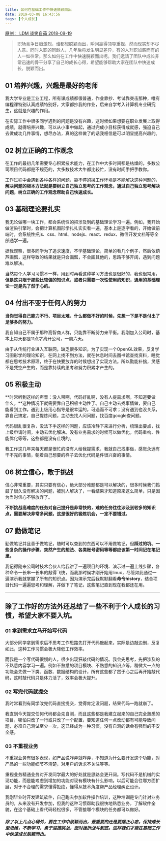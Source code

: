 ```yaml
---
title: 如何在基础工作中快速脱颖而出
date: 2019-03-08 16:43:56
tags: [个人成长]
---
```



[原创： LDM  谈笑自茹  2018-09-19](https://mp.weixin.qq.com/s/itEj9j-4IFlcObDwSk0zXw)



> 职场竞争日趋激烈，谁都想脱颖而出，瞬间赢得领导重视，然而现实却不尽人意。同时入职的同龄人，几年后将发生明显差异，有的人升职加薪而有的人一如往常。那么如何在工作中快速脱颖而出呢。我们邀请了团队中成长非常迅速的骨干分享了自己的成长心得，希望能够帮助大家在团队中快速成长，脱颖而出。

## 01 培养兴趣，兴趣是最好的老师

我大学专业是工业工程，所有课成绩都很普通，作业靠抄、考试靠突击那种，唯有编程课特别认真成绩特别好，大家都抄我的作业，后来自学考入计算机专业研究生，这就是兴趣的作用。

在实际工作中很多同学遇到的问题是没有兴趣，这时候如果想要在职业发展上取得成绩，就得培养兴趣，可以从小事中做起，通过完成小目标获得成就感，强迫自己去做成功几件事情，想尽办法，真的这样做了的话我相信是可以明显提高兴趣的。

## 02 树立正确的工作观念

在工作的最初几年需要专心积累技术能力，在工作中大多时间都是枯燥的，多数公司项目代码都是不规范的，大多数技术大牛都比较忙，没有时间手把手教你。

工作过程中会遇到各种各样的问题，靠不停的换工作环境是不能解决这种问题的，**解决问题的根本方法就是要树立自己独立思考的工作观念，通过自己独立思考解决问题，树立正确的工作观念帮助自己快速成长。**

## 03 基础理论要扎实

我无论做哪一块工作，都会系统性的把涉及到的基础理论学习一遍。例如，我开始做渲染引擎时，会把计算机图形学扎扎实实看一遍，基本上是逐字看的，开始做前端时，会系统性把js、css、html、nodejs、react、redux、微信开发文档等等全部通学一遍。
 
据我观察，很多同学为了追求速度，不学基础理论，简单的看几个例子，然后依葫芦画瓢，这样导致的结果就是只会画瓢，不会画其他的，思路不够开阔，遇到问题难以解决。
 
当然每个人学习习惯不一样，用到时再看这种学习方法也是很好的，我也很常用，**但是这只限于那些比较偏的知识点，或者只需要一次性使用的知识，通用的基础理论一定是先了然于心的。**

## 04 付出不亚于任何人的努力

**当你觉得自己能力不行、项目太难、什么都做不好的时候，先想一下是不是付出了足够多的努力。**

我自知自己不属于那种高智商人群，只能靠不断努力来平衡。我刚加入公司时，基本上每天都是11点才离开公司，一周六天。

由于从传统行业进入互联网，缺乏很多知识，为了实现一个OpenGL效果，反复学习图形学的理论知识，在网上找不到方法，就在休息时间去图书馆查找资料，睡觉都在思考技术原理，终于在快要放弃的时候想出了实现方法。所以勤能补拙，灵感不是凭空产生的，而是靠持续的思考和努力积累才产生的。

## 05 积极主动

**时常听到这样的声音：没人带啊，代码好乱啊，没有人提需求啊，不知道要做什么。**这种情况下就需要靠自己积极主动性了。自己主动去找事情做，要自己能看到工作。遇到上级用心指导是很幸运的，可遇而不可求；没有遇到也没关系，靠自己搞定，自己提炼问题，主动去找人问问题，找百度google查问题。
 
代码很乱很复杂，没法下手这样的问题，应该冷静下来进行分析，梳理出要点，找上级申请时间，主动去优化解决。没有业务需求的时候可以做优化，代码重构、性能优化等等，这些都是没有止境的。

我工作这几年来每天都是很忙的没有人给我提需求，我就自己找事做，感觉永远有干不完的事情，朝着自己想要的样子去优化代码是件很兴奋的事情。

## 06 树立信心，敢于挑战

信心非常重要，其实只要有信心，绝大部分难题都是可以解决的，很多时候我们捣鼓了很久没有解决的问题，被别人解决了，一看结果才知道原来这么简单，只是因为当时信心不够放弃了。
 
**不断挑战高难度的任务对自己提升是非常快的，难的任务往往涉及到较多的知识点，需要解决非常多问题，这是很好的锻炼机会，一定不要错过。**

## 07 勤做笔记

勤做笔记并且善于做笔记，随时可以查到的东西可以不用做笔记，但**踩过的坑、一些复杂的操作步骤、突然产生的想法、各类账号密码等等都应该第一时间记在笔记里。**

我记得刚来公司时技术合伙人给我讲了一遍项目的环境、演示过一遍上线步骤，各种命令一长串一长串的敲得飞快，而我那时候才刚开始用linux，尽管如此通过一遍演示我就掌握了所有的知识点。因为演示完后我默默翻看**命令history**，结合项目代码一遍遍思考和理解，并做下了笔记，这些笔记直到现在我都还在用。

-------------

## 除了工作好的方法外还总结了一些不利于个人成长的习惯，希望大家不要入坑。

### 01 拿到需求立马开始写代码

大部分同学拿到需求后不思考工作思路先打开代码敲起来，实际是边敲边删，反复如此，这种工作习惯会极大降低工作效率。
 
而我是一个写代码很慢的人，很少出现狂敲代码的情况。我会先思考，先把涉及的不熟悉内容学习一遍。例如不熟悉的项目模块、不熟悉的知识点等，稍微大一点的功能会先做一下类、函数、数据结构的设计，所有这些都了然于心之后再开始敲代码，这时敲代码只是体力活了，效率会极大提升。

### 02 写完代码就提交

我时常看到有同学改完代码直接提交，觉得肯定没问题，结果代码一跑就崩了。

我直到今天提交任何代码都会先自测，而且这些都是我建立起来的自己完全熟悉的项目，哪怕只改了一行或只改了一个配置，要知道任何一点改动都有可能导致问题，必须自己测试至少一次，这已经成为一种习惯，没有自测的话会有强烈的不安全感。

### 03 不重视业务

不重视业务有很多表现，如产品说咋弄就咋弄，不知道为什么要开发这个功能，对产品的一些功能细节不清楚，对用户的诉求不关注等等。

重视业务精通业务对开发同学最大的好处就是思路会更开阔。写代码不是机械的实现功能，而是能考虑到增加的功能对现有模块有什么影响，以后可能会往哪方面扩展，对于不合理的需求懂得拒绝，懂得从技术角度帮产品经理纠正设计。
 
我刚毕业时开发建筑软件，自己跑去参加软件操作培训，这种培训是专门针对业务员的，从来没有开发参加，但我的这种习惯帮助我很快地熟悉业务，了解软件全貌，在这个基础上看代码轻松很多，不管接哪个模块的任务都可以做好。

##### 除了以上几点心得外，要在工作中脱颖而出，最重要的还是要摆正心态，保持成长型思维，不断学习，勇于迎接挑战，面对挫折战斗到底。这样我们才能在基础工作中快速成长脱颖而出。